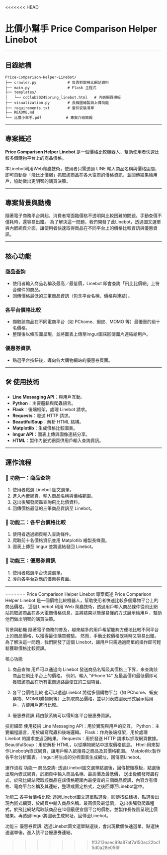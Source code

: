<<<<<<< HEAD
# 比價小幫手 Price Comparison Helper Linebot
---

## 目錄結構
```
Price-Comparison-Helper-Linebot/
├── crawler.py              # 負責抓取飛比網站資料
├── main.py                 # Flask 主程式
├── templates/
│   └── ccClub2024Spring_linebot.html   # 內嵌網頁模板
├── visualization.py        # 長條圖繪製與上傳功能
├── requirements.txt        # 套件安裝清單
├── README.md
└── 比價小幫手.pdf           # 專案介紹簡報
```

---
##  專案概述

**Price Comparison Helper Linebot** 是一個價格比較機器人，幫助使用者快速比較多個購物平台上的商品價格。

本Linebot利用Web爬蟲技術，使用者只需透過 LINE 輸入商品名稱與價格區間，即可自動從「飛比比價網」抓取該商品在各大電商的價格資訊，並回傳結果給用戶，協助做出更明智的購買決策。

---

##  專案背景與動機

隨著電子商務平台興起，消費者常面臨價格不透明與比較困難的問題。手動查價不僅耗時，還容易出錯。 
為了解決這一問題，我們開發了此Linebot，透過圖文選單與內嵌網頁介面，讓使用者快速取得商品在不同平台上的價格比較資訊與優惠資訊。

---

##  核心功能

###  商品查詢
- 使用者輸入商品名稱及最高／最低價，Linebot 即會查詢「飛比比價網」上符合條件的商品。
- 回傳價格最低的三筆商品資訊（包含平台名稱、價格與連結）。

###  各平台價格比較
- 擷取該商品在不同電商平台（如 PChome、蝦皮、MOMO 等）最優惠的前十名價格。
- 整理後以條形圖呈現，並將圖表上傳至Imgur圖床回傳圖片連結給用戶。

###  優惠券資訊
- 點選平台按鈕後，導向各大購物網站的優惠券頁面。

---

## 🛠 使用技術

- **Line Messaging API**：與用戶互動。
- **Python**：主要邏輯與爬蟲語言。
- **Flask**：後端框架，處理 Linebot 請求。
- **Requests**：發送 HTTP 請求。
- **BeautifulSoup**：解析 HTML 結構。
- **Matplotlib**：生成價格比較圖表。
- **Imgur API**：圖表上傳與圖像連結分享。
- **HTML**：製作內嵌式網頁供用戶輸入查詢資訊。

---

##  運作流程

### 🔹 功能一：商品查詢
1. 使用者點選 Linebot 圖文選單。
2. 進入內嵌網頁，輸入商品名稱與價格範圍。
3. 送出後觸發爬蟲查詢飛比比價資料。
4. 回傳價格最低的三筆商品資訊至 Linebot。

### 🔹 功能二：各平台價格比較
1. 使用者透過網頁輸入查詢條件。
2. 爬取前十名價格資訊並用 Matplotlib 繪製長條圖。
3. 圖表上傳至 Imgur 並將連結發回 Linebot。

### 🔹 功能三：優惠券資訊
1. 使用者點選平台快速選單。
2. 導向各平台對應的優惠券頁面。

---

=======
Price Comparison Helper Linebot
專案概述
Price Comparison Helper Linebot 是一個價格比較機器人，幫助使用者快速比較多個購物平台上的商品價格。
這個 Linebot 利用 Web 爬蟲技術，透過用戶輸入商品條件從飛比網站抓取該商品在各大電商價格信息，並將結果以簡潔易懂的方式展示給用戶，幫助他們做出明智的購買決策。

背景與動機
隨著電子商務的普及，越來越多的用戶希望能夠方便地比較不同平台上的商品價格，以獲得最佳購買體驗。
然而，手動比較價格既耗時又容易出錯。為了解決這一問題，我們開發了這個 Linebot，讓用戶只需通過簡單的操作即可輕鬆獲取價格比較資訊。

核心功能
1. 商品查詢
用戶可以通過向 Linebot 發送商品名稱及其價格上下界，來查詢該商品在飛比平台上的價格。
例如，輸入 "iPhone 14" 及最高價和最低價即可獲取該商品在所有電商通路最便宜的三個項目。

2. 各平台價格比較
也可以透過Linebot 將從多個購物平台（如 PChome、蝦皮購物、MOMO購物網等）上抓取商品價格，並以列表或圖表形式展示給用戶，方便用戶進行比較。

3. 優惠券資訊
藉由該系統可以得知各平台優惠券資訊。

技術細節
使用技術
Line Messaging API：用於實現與用戶的交互。
Python：主要編程語言，用於編寫爬蟲和後端邏輯。
Flask：作為後端框架，用於處理 Linebot 的請求並返回結果。
Requests：用於發送 HTTP 請求以抓取網頁數據。
BeautifulSoup：用於解析 HTML，以從購物網站中提取價格信息。
Html:用來製作Linebot內嵌式網頁，讓用戶輸入欲搜尋之商品及其價格範圍。
Matplotlib:製作各平台分析圖表。
Imgur:將生成的分析圖表生成網址，回傳至Linebot。

運作流程
功能一 商品查詢:
透過Linebot圖文選單點選後，回傳按鈕樣板，點選後出現內嵌式網頁，於網頁中輸入商品名稱、最高價及最低價，
送出後觸發爬蟲程式，於飛比網站爬取該商品在該價格範圍內最便宜的三個商品資訊，內容含有價格、電商平台名稱及其連結，整理成固定格式，之後回傳至Linebot當中。

功能二 各平台價格比較:
透過Linebot圖文選單點選後，回傳按鈕樣板，點選後出現內嵌式網頁，於網頁中輸入商品名稱、最高價及最低價，
送出後觸發爬蟲程式，於飛比網站爬取該商品在10個最便宜個平台的價格，並製作長條圖呈現比價結果。再透過Imgur將圖表生成網址，回傳至Linebot。

功能三 優惠券資訊:
透過Linebot圖文選單點選後，會出現數個快速選單，點選快速選單後，進入該平台優惠券連結。
>>>>>>> ff3213eaec99a87af7a150ac22bc15d0a28e056f
